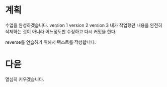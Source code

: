 # 계획
수업을 완성하겠습니다.
version 1
version 2
version 3
내가 작업했던 내용을 완전히 삭제하는 것이 아니라 어느정도만 수정하고 다시 커밋을 한다.

reverse를 연습하기 위해서 텍스트를 작성합니다.

# 다윤
열심히 키우겠습니다.
